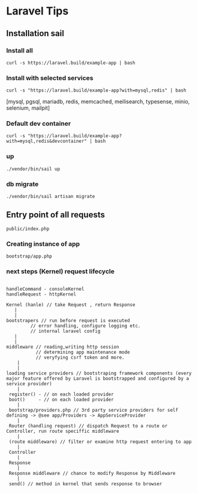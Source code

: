 # Laravel Tips

## Installation sail

### Install all

```
curl -s https://laravel.build/example-app | bash
```

### Install with selected services

```
curl -s "https://laravel.build/example-app?with=mysql,redis" | bash
```

[mysql, pgsql, mariadb, redis, memcached, meilisearch, typesense, minio, selenium, mailpit]

### Default dev container

```
curl -s "https://laravel.build/example-app?with=mysql,redis&devcontainer" | bash
```

### up
```
./vendor/bin/sail up
```
### db migrate
```
./vendor/bin/sail artisan migrate
```

## Entry point of all requests

```
public/index.php
```

### Creating instance of app

```
bootstrap/app.php
```

###  next steps (Kernel) request lifecycle
```

handleCommand - consoleKernel
handleRequest - httpKernel

Kernel (hanle) // take Request , return Response 
   |
   |
bootstrapers // run before request is executed
	     // error handling, configure logging etc.
	     // internal laravel config 
   |
   |
middleware // reading,writing http session
           // determining app maintenance mode 
           // veryfying csrf token and more.
    |
    |
loading service providers // bootstraping framework components (every major feature offered by Laravel is bootstrapped and configured by a service provider)
    |
 register() - // on each loaded provider
 boot()     - // on each loaded provider 
    | 
 bootstrap/providers.php // 3rd party service providers for self defining -> @see app/Providers -> AppServiceProvider
    |
 Router (handling request) // dispatch Request to a route or Controller, run route speciffic middleware
    |
 (route middleware) // filter or examine http request entering to app      
    |
 Controller 
    |
 Response
    | 
 Response middleware // chance to modify Response by Middleware 
    |
 send() // method in kernel that sends response to browser         
    
```




